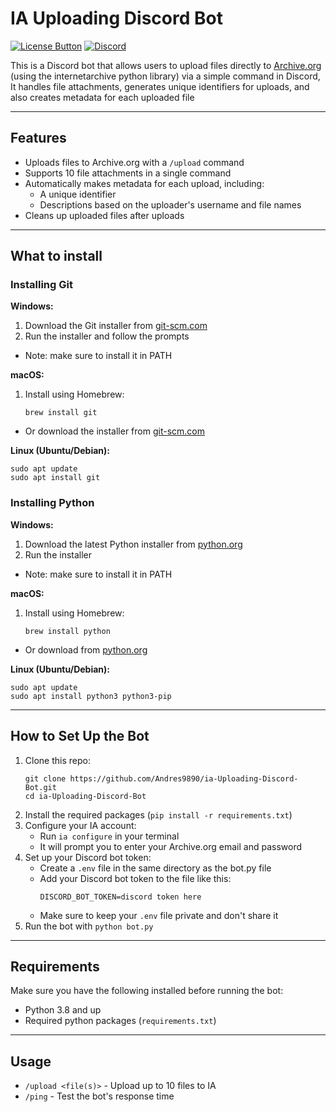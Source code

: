 [License Button]: https://img.shields.io/badge/License-MIT-black
[License Link]: https://github.com/Andres9890/ia-Uploading-Discord-Bot/blob/main/LICENSE 'MIT License.'


# IA Uploading Discord Bot
[![License Button]][License Link]
[![Discord](https://img.shields.io/discord/1330184232894595072.svg?label=&logo=discord&logoColor=ffffff&color=7389D8&labelColor=6A7EC2)](https://discord.gg/ZrpCUxzEUk)

This is a Discord bot that allows users to upload files directly to [Archive.org](https://archive.org) (using the internetarchive python library) via a simple command in Discord, It handles file attachments, generates unique identifiers for uploads, and also creates metadata for each uploaded file

---

## Features

- Uploads files to Archive.org with a `/upload` command
- Supports 10 file attachments in a single command
- Automatically makes metadata for each upload, including:
  - A unique identifier
  - Descriptions based on the uploader's username and file names
- Cleans up uploaded files after uploads

---

## What to install

### Installing Git

**Windows:**
1. Download the Git installer from [git-scm.com](https://git-scm.com/download/win)
2. Run the installer and follow the prompts
- Note: make sure to install it in PATH

**macOS:**
1. Install using Homebrew:
   ```
   brew install git
   ```
- Or download the installer from [git-scm.com](https://git-scm.com/download/mac)

**Linux (Ubuntu/Debian):**
```
sudo apt update
sudo apt install git
```

### Installing Python

**Windows:**
1. Download the latest Python installer from [python.org](https://www.python.org/downloads/)
2. Run the installer
- Note: make sure to install it in PATH

**macOS:**
1. Install using Homebrew:
   ```
   brew install python
   ```
- Or download from [python.org](https://www.python.org/downloads/)

**Linux (Ubuntu/Debian):**
```
sudo apt update
sudo apt install python3 python3-pip
```

---

## How to Set Up the Bot

1. Clone this repo:
   ```
   git clone https://github.com/Andres9890/ia-Uploading-Discord-Bot.git
   cd ia-Uploading-Discord-Bot
   ```
3. Install the required packages (`pip install -r requirements.txt`)
4. Configure your IA account:
   - Run `ia configure` in your terminal
   - It will prompt you to enter your Archive.org email and password
5. Set up your Discord bot token:
   - Create a `.env` file in the same directory as the bot.py file
   - Add your Discord bot token to the file like this:
     ```
     DISCORD_BOT_TOKEN=discord token here
     ```
   - Make sure to keep your `.env` file private and don't share it
6. Run the bot with `python bot.py`

---

## Requirements

Make sure you have the following installed before running the bot:

- Python 3.8 and up
- Required python packages (`requirements.txt`)

---

## Usage

- `/upload <file(s)>` - Upload up to 10 files to IA
- `/ping` - Test the bot's response time
